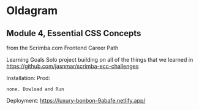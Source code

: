 # Oldagram
## Module 4, Essential CSS Concepts
from the Scrimba.com Frontend Career Path

Learning Goals
Solo project building on all of the things that we learned in https://github.com/jasnmar/scrimba-ecc-challenges

Installation: Prod:
```
none. Dowload and Run
```
Deployment: https://luxury-bonbon-9abafe.netlify.app/
